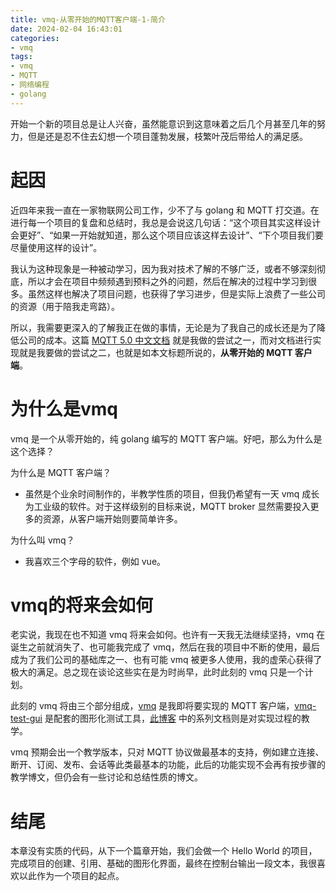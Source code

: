 ```yaml
---
title: vmq-从零开始的MQTT客户端-1-简介
date: 2024-02-04 16:43:01
categories:
- vmq
tags:
- vmq
- MQTT
- 网络编程
- golang
---
```


开始一个新的项目总是让人兴奋，虽然能意识到这意味着之后几个月甚至几年的努力，但是还是忍不住去幻想一个项目蓬勃发展，枝繁叶茂后带给人的满足感。

<!-- more -->

# 起因

近四年来我一直在一家物联网公司工作，少不了与 golang 和 MQTT 打交道。在进行每一个项目的复盘和总结时，我总是会说这几句话：“这个项目其实这样设计会更好”、“如果一开始就知道，那么这个项目应该这样去设计”、“下个项目我们要尽量使用这样的设计”。

我认为这种现象是一种被动学习，因为我对技术了解的不够广泛，或者不够深刻彻底，所以才会在项目中频频遇到预料之外的问题，然后在解决的过程中学习到很多。虽然这样也解决了项目问题，也获得了学习进步，但是实际上浪费了一些公司的资源（用于陪我走弯路）。

所以，我需要更深入的了解我正在做的事情，无论是为了我自己的成长还是为了降低公司的成本。这篇 [MQTT 5.0 中文文档](https://vitsumoc.github.io/2024/01/06/mqtt-v5-0-chinese.html) 就是我做的尝试之一，而对文档进行实现就是我要做的尝试之二，也就是如本文标题所说的，**从零开始的 MQTT 客户端**。

# 为什么是vmq

vmq 是一个从零开始的，纯 golang 编写的 MQTT 客户端。好吧，那么为什么是这个选择？

为什么是 MQTT 客户端？

- 虽然是个业余时间制作的，半教学性质的项目，但我仍希望有一天 vmq 成长为工业级的软件。对于这样级别的目标来说，MQTT broker 显然需要投入更多的资源，从客户端开始则要简单许多。

为什么叫 vmq？

- 我喜欢三个字母的软件，例如 vue。

# vmq的将来会如何

老实说，我现在也不知道 vmq 将来会如何。也许有一天我无法继续坚持，vmq 在诞生之前就消失了、也可能我完成了 vmq，然后在我的项目中不断的使用，最后成为了我们公司的基础库之一、也有可能 vmq 被更多人使用，我的虚荣心获得了极大的满足。总之现在谈论这些实在是为时尚早，此时此刻的 vmq 只是一个计划。

此刻的 vmq 将由三个部分组成，[vmq](https://github.com/vitsumoc/vmq) 是我即将要实现的 MQTT 客户端，[vmq-test-gui](https://github.com/vitsumoc/vmq-test-gui) 是配套的图形化测试工具，[此博客](https://vitsumoc.github.io/) 中的系列文档则是对实现过程的教学。

vmq 预期会出一个教学版本，只对 MQTT 协议做最基本的支持，例如建立连接、断开、订阅、发布、会话等此类最基本的功能，此后的功能实现不会再有按步骤的教学博文，但仍会有一些讨论和总结性质的博文。

# 结尾

本章没有实质的代码，从下一个篇章开始，我们会做一个 Hello World 的项目，完成项目的创建、引用、基础的图形化界面，最终在控制台输出一段文本，我很喜欢以此作为一个项目的起点。